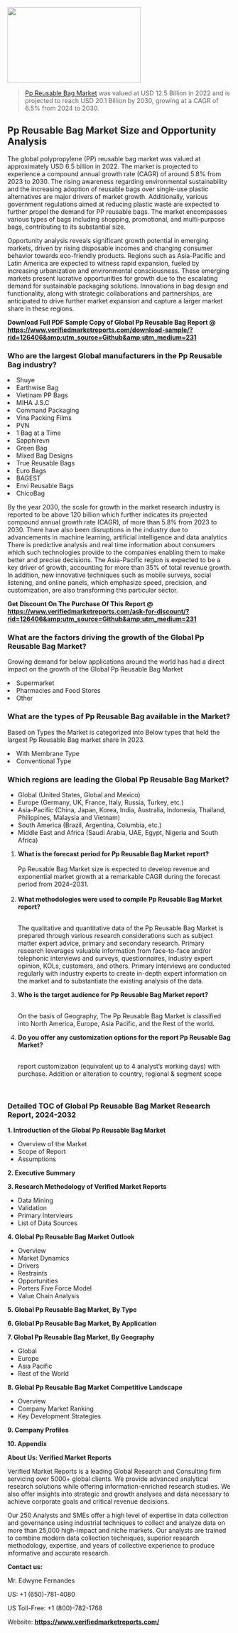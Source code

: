 <img src="https://ffe5etoiles.com/wp-content/uploads/2024/12/MST1-300x171.png" alt="" width="300" height="171" class="alignnone size-medium wp-image-20088" /><blockquote><p><p><a href="https://www.verifiedmarketreports.com/download-sample/?rid=126406&utm_source=Github&utm_medium=231" target="_blank">Pp Reusable Bag Market</a> was valued at USD 12.5 Billion in 2022 and is projected to reach USD 20.1 Billion by 2030, growing at a CAGR of 6.5% from 2024 to 2030.</p></blockquote><p><h2>Pp Reusable Bag Market Size and Opportunity Analysis</h2><p>The global polypropylene (PP) reusable bag market was valued at approximately USD 6.5 billion in 2022. The market is projected to experience a compound annual growth rate (CAGR) of around 5.8% from 2023 to 2030. The rising awareness regarding environmental sustainability and the increasing adoption of reusable bags over single-use plastic alternatives are major drivers of market growth. Additionally, various government regulations aimed at reducing plastic waste are expected to further propel the demand for PP reusable bags. The market encompasses various types of bags including shopping, promotional, and multi-purpose bags, contributing to its substantial size.</p><p>Opportunity analysis reveals significant growth potential in emerging markets, driven by rising disposable incomes and changing consumer behavior towards eco-friendly products. Regions such as Asia-Pacific and Latin America are expected to witness rapid expansion, fueled by increasing urbanization and environmental consciousness. These emerging markets present lucrative opportunities for growth due to the escalating demand for sustainable packaging solutions. Innovations in bag design and functionality, along with strategic collaborations and partnerships, are anticipated to drive further market expansion and capture a larger market share in these regions.</p></p><p class=""><strong>Download Full PDF Sample Copy of Global Pp Reusable Bag Report @ <a href="https://www.verifiedmarketreports.com/download-sample/?rid=126406&amp;utm_source=Github&amp;utm_medium=231" target="_blank">https://www.verifiedmarketreports.com/download-sample/?rid=126406&amp;utm_source=Github&amp;utm_medium=231</a></strong></p><h3 id="" class="">Who are the largest Global manufacturers in the Pp Reusable Bag industry?</h3><p><li>Shuye</li><li> Earthwise Bag</li><li> Vietinam PP Bags</li><li> MIHA J.S.C</li><li> Command Packaging</li><li> Vina Packing Films</li><li> PVN</li><li> 1 Bag at a Time</li><li> Sapphirevn</li><li> Green Bag</li><li> Mixed Bag Designs</li><li> True Reusable Bags</li><li> Euro Bags</li><li> BAGEST</li><li> Envi Reusable Bags</li><li> ChicoBag</li></p><div class=""><div class="" dir="" data-message-author-role="" data-message-id="" data-message-model-slug=""><div class=""><div class=""><div class=""><div class="" dir="" data-message-author-role="" data-message-id="" data-message-model-slug=""><div class=""><div class=""><p>By the year 2030, the scale for growth in the market research industry is reported to be above 120 billion which further indicates its projected compound annual growth rate (CAGR), of more than 5.8% from 2023 to 2030. There have also been disruptions in the industry due to advancements in machine learning, artificial intelligence and data analytics There is predictive analysis and real time information about consumers which such technologies provide to the companies enabling them to make better and precise decisions. The Asia-Pacific region is expected to be a key driver of growth, accounting for more than 35% of total revenue growth. In addition, new innovative techniques such as mobile surveys, social listening, and online panels, which emphasize speed, precision, and customization, are also transforming this particular sector.</p><p><strong>Get Discount On The Purchase Of This Report @&nbsp; <a href="https://www.verifiedmarketreports.com/ask-for-discount/?rid=126406&amp;utm_source=Github&amp;utm_medium=231" target="_blank">https://www.verifiedmarketreports.com/ask-for-discount/?rid=126406&amp;utm_source=Github&amp;utm_medium=231</a></strong></p></div></div></div></div></div></div></div></div><h3 id="" class="">What are the factors driving the growth of the Global Pp Reusable Bag Market?</h3><p id="" class="">Growing demand for below applications around the world has had a direct impact on the growth of the Global Pp Reusable Bag Market</p><p id="" class=""><li>Supermarket</li><li> Pharmacies and Food Stores</li><li> Other</li></p><h3 id="" class="">What are the types of Pp Reusable Bag available in the Market?</h3><p id="" class="">Based on Types the Market is categorized into Below types that held the largest Pp Reusable Bag market share In 2023.</p><p id="" class=""><li>With Membrane Type</li><li> Conventional Type</li></p><h3 id="" class="">Which regions are leading the Global Pp Reusable Bag Market?</h3><ul><li>Global (United States, Global and Mexico)</li><li>Europe (Germany, UK, France, Italy, Russia, Turkey, etc.)</li><li>Asia-Pacific (China, Japan, Korea, India, Australia, Indonesia, Thailand, Philippines, Malaysia and Vietnam)</li><li>South America (Brazil, Argentina, Columbia, etc.)</li><li>Middle East and Africa (Saudi Arabia, UAE, Egypt, Nigeria and South Africa)</li></ul><p><ol><li><strong>What is the forecast period for Pp Reusable Bag Market report?<br /></strong><br /><span data-sheets-root="1" data-sheets-value="{&quot;1&quot;:2,&quot;2&quot;:&quot;XXXX size is expected to develop revenue and exponential market growth at a remarkable CAGR during the forecast period from 2024&ndash;2030.&quot;}" data-sheets-userformat="{&quot;2&quot;:12674,&quot;4&quot;:{&quot;1&quot;:2,&quot;2&quot;:16776960},&quot;10&quot;:2,&quot;11&quot;:0,&quot;15&quot;:&quot;Arial&quot;,&quot;16&quot;:12}">Pp Reusable Bag Market size is expected to develop revenue and exponential market growth at a remarkable CAGR during the forecast period from 2024&ndash;2031.</span><br /><br /></li><li><strong>What methodologies were used to compile Pp Reusable Bag Market report?<br /><br /></strong><p>The qualitative and quantitative data of the&nbsp;Pp Reusable Bag Market is prepared through various research considerations such as subject matter expert advice, primary and secondary research. Primary research leverages valuable information from face-to-face and/or telephonic interviews and surveys, questionnaires, industry expert opinion, KOLs, customers, and others. Primary interviews are conducted regularly with industry experts to create in-depth expert information on the market and to substantiate the existing analysis of the data.&nbsp;</p></li><li><strong>Who is the target audience for Pp Reusable Bag Market report?<br /><br /></strong><p>On the basis of Geography, The&nbsp;Pp Reusable Bag Market is classified into North America, Europe, Asia Pacific, and the Rest of the world.</p></li><li><strong>Do you offer any customization options for the report Pp Reusable Bag Market?<br /><br /></strong><p>report customization (equivalent up to 4 analyst&rsquo;s working days) with purchase. Addition or alteration to country, regional &amp; segment scope</p><p>&nbsp;</p></li></ol></p><h3 id="" class="">Detailed TOC of Global Pp Reusable Bag Market Research Report, 2024-2032</h3><p id="" class=""><strong>1. Introduction of the Global Pp Reusable Bag Market</strong></p><ul><li>Overview of the Market</li><li>Scope of Report</li><li>Assumptions</li></ul><p id="" class=""><strong>2. Executive Summary</strong></p><p id="" class=""><strong>3. Research Methodology of&nbsp;Verified Market Reports</strong></p><ul><li>Data Mining</li><li>Validation</li><li>Primary Interviews</li><li>List of Data Sources</li></ul><p id="" class=""><strong>4. Global Pp Reusable Bag Market Outlook</strong></p><ul><li>Overview</li><li>Market Dynamics</li><li>Drivers</li><li>Restraints</li><li>Opportunities</li><li>Porters Five Force Model</li><li>Value Chain Analysis</li></ul><p id="" class=""><strong>5. Global Pp Reusable Bag Market, By&nbsp;Type</strong></p><p id="" class=""><strong>6. Global Pp Reusable Bag Market, By Application</strong></p><p id="" class=""><strong>7. Global Pp Reusable Bag Market, By Geography</strong></p><ul><li>Global</li><li>Europe</li><li>Asia Pacific</li><li>Rest of the World</li></ul><p id="" class=""><strong>8. Global Pp Reusable Bag Market Competitive Landscape</strong></p><ul><li>Overview</li><li>Company Market Ranking</li><li>Key Development Strategies</li></ul><p id="" class=""><strong>9. Company Profiles</strong></p><p id="" class=""><strong>10. Appendix</strong></p><p id="" class=""><strong>About Us: Verified Market Reports</strong></p><p id="" class="">Verified Market Reports is a leading Global Research and Consulting firm servicing over 5000+ global clients. We provide advanced analytical research solutions while offering information-enriched research studies. We also offer insights into strategic and growth analyses and data necessary to achieve corporate goals and critical revenue decisions.</p><p id="" class="">Our 250 Analysts and SMEs offer a high level of expertise in data collection and governance using industrial techniques to collect and analyze data on more than 25,000 high-impact and niche markets. Our analysts are trained to combine modern data collection techniques, superior research methodology, expertise, and years of collective experience to produce informative and accurate research.</p><p id="" class=""><strong>Contact us:</strong></p><p id="" class="">Mr. Edwyne Fernandes</p><p id="" class="">US: +1 (650)-781-4080</p><p id="" class="">US Toll-Free: +1 (800)-782-1768</p><p id="" class="">Website: <a target="" data-test-app-aware-link=""><strong>https://www.verifiedmarketreports.com/</strong></a></p>
